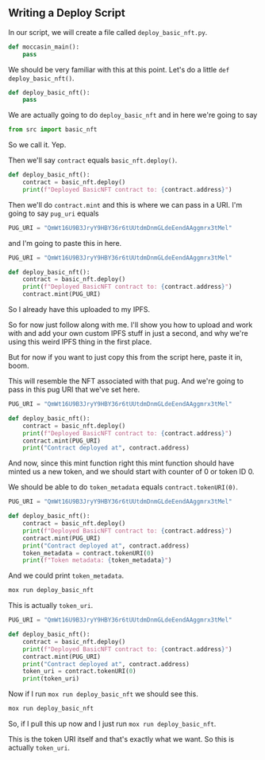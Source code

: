 ## Writing a Deploy Script

In our script, we will create a file called `deploy_basic_nft.py`.

```python
def moccasin_main():
    pass
```

We should be very familiar with this at this point. Let's do a little `def deploy_basic_nft()`.

```python
def deploy_basic_nft():
    pass
```

We are actually going to do `deploy_basic_nft` and in here we're going to say

```python
from src import basic_nft
```

So we call it. Yep.

Then we'll say `contract` equals `basic_nft.deploy()`.

```python
def deploy_basic_nft():
    contract = basic_nft.deploy()
    print(f"Deployed BasicNFT contract to: {contract.address}")
```

Then we'll do `contract.mint` and this is where we can pass in a URI. I'm going to say `pug_uri` equals

```python
PUG_URI = "QmWt16U9B3JryY9HBY36r6tUUtdmDnmGLdeEendAAggmrx3tMel"
```

and I'm going to paste this in here.

```python
PUG_URI = "QmWt16U9B3JryY9HBY36r6tUUtdmDnmGLdeEendAAggmrx3tMel"

def deploy_basic_nft():
    contract = basic_nft.deploy()
    print(f"Deployed BasicNFT contract to: {contract.address}")
    contract.mint(PUG_URI)
```

So I already have this uploaded to my IPFS.

So for now just follow along with me. I'll show you how to upload and work with and add your own custom IPFS stuff in just a second, and why we're using this weird IPFS thing in the first place.

But for now if you want to just copy this from the script here, paste it in, boom.

This will resemble the NFT associated with that pug. And we're going to pass in this pug URI that we've set here.

```python
PUG_URI = "QmWt16U9B3JryY9HBY36r6tUUtdmDnmGLdeEendAAggmrx3tMel"

def deploy_basic_nft():
    contract = basic_nft.deploy()
    print(f"Deployed BasicNFT contract to: {contract.address}")
    contract.mint(PUG_URI)
    print("Contract deployed at", contract.address)
```

And now, since this mint function right this mint function should have minted us a new token, and we should start with counter of 0 or token ID 0.

We should be able to do `token_metadata` equals `contract.tokenURI(0)`.

```python
PUG_URI = "QmWt16U9B3JryY9HBY36r6tUUtdmDnmGLdeEendAAggmrx3tMel"

def deploy_basic_nft():
    contract = basic_nft.deploy()
    print(f"Deployed BasicNFT contract to: {contract.address}")
    contract.mint(PUG_URI)
    print("Contract deployed at", contract.address)
    token_metadata = contract.tokenURI(0)
    print(f"Token metadata: {token_metadata}")
```

And we could print `token_metadata`.

```bash
mox run deploy_basic_nft
```

This is actually `token_uri`.

```python
PUG_URI = "QmWt16U9B3JryY9HBY36r6tUUtdmDnmGLdeEendAAggmrx3tMel"

def deploy_basic_nft():
    contract = basic_nft.deploy()
    print(f"Deployed BasicNFT contract to: {contract.address}")
    contract.mint(PUG_URI)
    print("Contract deployed at", contract.address)
    token_uri = contract.tokenURI(0)
    print(token_uri)
```

Now if I run `mox run deploy_basic_nft` we should see this.

```bash
mox run deploy_basic_nft
```

So, if I pull this up now and I just run `mox run deploy_basic_nft`.

This is the token URI itself and that's exactly what we want. So this is actually `token_uri`.
